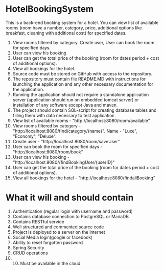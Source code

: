 # HotelBookingSystem
This is a back-end booking system for a hotel. You can view list of available rooms (room have a number, category, price, additional options like breakfast, cleaning with additional cost) for specified dates. 
1.	View rooms filtered by category. 
Create user, 
User can book the room for specified days. 
2.	User can view his booking.
3.	User can get the total price of the booking (room for dates period + cost of additional options).
4.	View all bookings for the hotel. 
5.	Source code must be stored on GitHub with access to the repository.
6.	The repository must contain file README.MD with instructions for launching the application and any other necessary documentation for the application.
7.	Running the application should not require a standalone application server (application should run on embedded tomcat server) or installation of any software except Java and maven.
8.	The project should contain SQL-script for creating database tables and filling them with data necessary to test application.
9.	View list of available rooms - "http://localhost:8080/room/available"
10.	View rooms filtered by category - "http://localhost:8080/find/category/{name}". Name - "Luxe", "Economy", "Deluxe".
11.	Create user - "http://localhost:8080/room/saveUser"
12.	User can book the room for specified days - "http://localhost:8080/room/book"
13.	User can view his booking - "http://localhost:8080//findBookingUser/{userID}"
14.	User can get the total price of the booking (room for dates period + cost of additional options).
15.	View all bookings for the hotel - "http://localhost:8080/findallBooking"

# What it will and should contain
1.	Authentication (regular login with username and password)
2.	Contains database connection to PostgreSQL or MariaDB 
3.	Contains RESTful service
4.	Well structured and commented source code
5.	Project is deployed to a server on the internet
6.	Social Media login(google or facebook)
7.	Ability to reset forgotten password
8.	Spring Security
9.	CRUD operations
10.	10. Must be available in the cloud

